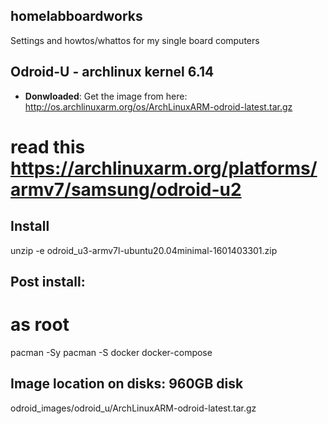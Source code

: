 ## homelabboardworks
Settings and howtos/whattos for my single board computers

## Odroid-U - archlinux kernel 6.14

* **Donwloaded**: Get the image from here:
http://os.archlinuxarm.org/os/ArchLinuxARM-odroid-latest.tar.gz
# read this https://archlinuxarm.org/platforms/armv7/samsung/odroid-u2

## Install
unzip -e odroid_u3-armv7l-ubuntu20.04minimal-1601403301.zip

## Post install:
# as root
pacman -Sy
pacman -S docker docker-compose

## Image location on disks: 960GB disk
odroid_images/odroid_u/ArchLinuxARM-odroid-latest.tar.gz
